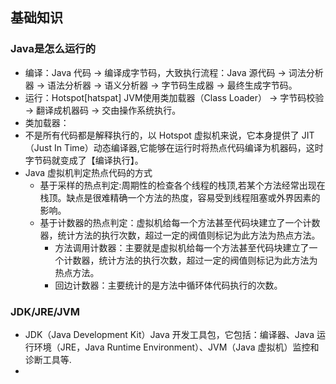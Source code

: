 ## 基础知识

### Java是怎么运行的

* 编译：Java 代码 -> 编译成字节码，大致执行流程：Java 源代码 -> 词法分析器 -> 语法分析器 -> 语义分析器 -> 字节码生成器 -> 最终生成字节码。
* 运行：Hotspot[hatspat] JVM使用类加载器（Class Loader） -> 字节码校验 -> 翻译成机器码 -> 交由操作系统执行。
* 类加载器：
* 不是所有代码都是解释执行的，以 Hotspot 虚拟机来说，它本身提供了 JIT（Just In Time）动态编译器,它能够在运行时将热点代码编译为机器码，这时字节码就变成了【编译执行】。
* Java 虚拟机判定热点代码的方式
    * 基于采样的热点判定:周期性的检查各个线程的栈顶,若某个方法经常出现在栈顶。缺点是很难精确一个方法的热度，容易受到线程阻塞或外界因素的影响。
    * 基于计数器的热点判定：虚拟机给每一个方法甚至代码块建立了一个计数器，统计方法的执行次数，超过一定的阀值则标记为此方法为热点方法。
        * 方法调用计数器：主要就是虚拟机给每一个方法甚至代码块建立了一个计数器，统计方法的执行次数，超过一定的阀值则标记为此方法为热点方法。
        * 回边计数器：主要统计的是方法中循环体代码执行的次数。

### JDK/JRE/JVM
* JDK（Java Development Kit）Java 开发工具包，它包括：编译器、Java 运行环境（JRE，Java Runtime Environment）、JVM（Java 虚拟机）监控和诊断工具等.
* 
